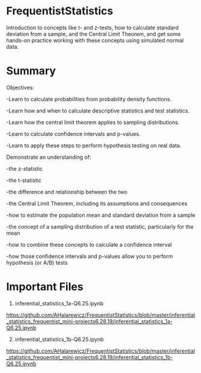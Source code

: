 # FrequentistStatistics
Introduction to concepts like t- and z-tests, how to calculate standard deviation from a sample, and the Central Limit Theorem, and get some hands-on practice working with these concepts using simulated normal data.

# Summary
Objectives:

  -Learn to calculate probabilities from probability density functions.
  
  -Learn how and when to calculate descriptive statistics and test statistics.
  
  -Learn how the central limit theorem applies to sampling distributions.
  
  -Learn to calculate confidence intervals and p-values.
  
  -Learn to apply these steps to perform hypothesis testing on real data.
  
  
 
Demonstrate an understanding of:
  
  -the z-statistic
  
  -the t-statistic
  
  -the difference and relationship between the two
  
  -the Central Limit Theorem, including its assumptions and consequences
  
  -how to estimate the population mean and standard deviation from a sample
  
  -the concept of a sampling distribution of a test statistic, particularly for the mean
  
  -how to combine these concepts to calculate a confidence interval
  
  -how those confidence intervals and p-values allow you to perform hypothesis (or A/B) tests
  
  
  # Important Files
 1.  inferential_statistics_1a-Q6.25.ipynb
   
   https://github.com/AHalarewicz/FrequentistStatistics/blob/master/inferential_statistics_frequentist_mini-projects6.28.19/inferential_statistics_1a-Q6.25.ipynb
   
   
   
 2.  inferential_statistics_1b-Q6.25.ipynb
 
 https://github.com/AHalarewicz/FrequentistStatistics/blob/master/inferential_statistics_frequentist_mini-projects6.28.19/inferential_statistics_1b-Q6.25.ipynb
   
   
    
